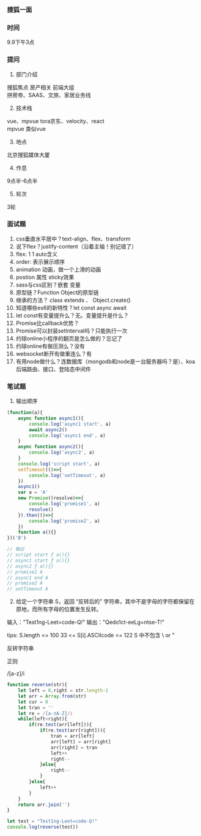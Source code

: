 ### 搜狐一面

### 时间
9.9下午3点

### 提问
1. 部门介绍

搜狐焦点 房产相关 前端大组  
拼房帝、SAAS、文旅、家居业务线  

2. 技术栈

vue、mpvue tora京东、velocity、react  
mpvue 类似vue  

3. 地点

北京搜狐媒体大厦  

4. 作息

9点半-6点半  

5. 轮次

3轮  

### 面试题

1. css垂直水平居中？text-align、flex、transform
2. 说下flex？justify-content（沿着主轴！别记错了）
3. flex: 1 1 auto含义
4. order: 表示展示顺序
5. animation 动画，做一个上滑的动画
6. postion 属性 sticky效果
7. sass与css区别？嵌套 变量 
8. 原型链？Function Object的原型链
9. 继承的方法？ class extends 、 Object.create()
10. 知道哪些es6的新特性？let const async await 
11. let const有变量提升么？无。变量提升是什么？
12. Promise比callback优势？
13. Promise可以封装setInterval吗？只能执行一次
14. 约球online小程序的翻页是怎么做的？忘记了
15. 约球online有做压测么？没有
16. websocket断开有做重连么？有
17. 有用node做什么？连数据库（mongodb和node是一台服务器吗？是）、koa后端路由、接口、登陆态中间件

### 笔试题
1. 输出顺序
```javascript
(function(a){
	async function async1(){
		console.log('async1 start', a)
		await async2()
		console.log('async1 end', a)
	}
	async function async2(){
		console.log('async2', a)
	}
	console.log('script start', a)
	setTimeout(()=>{
		console.log('setTimeout', a)
	})
	async1()
	var a = 'A'
	new Promise((resolve)=>{
		console.log('promise1', a)
		resolve()
	}).then(()=>{
		console.log('promise2', a)
	})
	function a(){}
})('B')

// 输出
// script start ƒ a(){}
// async1 start ƒ a(){}
// async2 ƒ a(){}
// promise1 A
// async1 end A
// promise2 A
// setTimeout A
```
2. 给定一个字符串 S，返回 “反转后的” 字符串，其中不是字母的字符都保留在原地，而所有字母的位置发生反转。

输入："Test1ng-Leet=code-Q!"
输出："Qedo1ct-eeLg=ntse-T!"

tips:
S.length <= 100
33 <= S[i].ASCIIcode <= 122
S 中不包含 \ or "

反转字符串

正则

/[a-z]/i

```javascript
function reverse(str){
    let left = 0,right = str.length-1
    let arr = Array.from(str)
    let cur = 0
    let tran = ''
    let re = /[a-zA-Z]/i
    while(left<right){
        if(re.test(arr[left])){
            if(re.test(arr[right])){
                tran = arr[left]
                arr[left] = arr[right]
                arr[right] = tran
                left++
                right--
            }else{
                right--
            }
        }else{
            left++
        }
    }
    return arr.join('')
}

let test = "Test1ng-Leet=code-Q!"
console.log(reverse(test))
```
